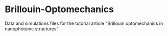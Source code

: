 # Brillouin-Optomechanics
Data and simulations files for the tutorial article "Brillouin optomechanics in nanophotonic structures" 
